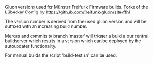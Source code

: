 Gluon versions used for  Münster Freifunk Firmware builds.
Forke of the Lübecker Config by https://github.com/freifunk-gluon/site-ffhl

The version number is derived from the used gluon version and will be suffixed with an 
increasing build number. 

Merges and commits to branch 'master' will trigger a build a our central buildserver which 
results in a version which can be deployed by the autoupdater functionality. 

For manual builds the script 'build-test.sh' can be used. 
